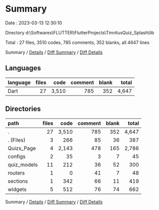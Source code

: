 # Summary

Date : 2023-03-13 12:30:10

Directory d:\\Softwares\\FLUTTER\\FlutterProjects\\TinnitusQuiz_Splash\\lib

Total : 27 files,  3510 codes, 785 comments, 352 blanks, all 4647 lines

Summary / [Details](details.md) / [Diff Summary](diff.md) / [Diff Details](diff-details.md)

## Languages
| language | files | code | comment | blank | total |
| :--- | ---: | ---: | ---: | ---: | ---: |
| Dart | 27 | 3,510 | 785 | 352 | 4,647 |

## Directories
| path | files | code | comment | blank | total |
| :--- | ---: | ---: | ---: | ---: | ---: |
| . | 27 | 3,510 | 785 | 352 | 4,647 |
| . (Files) | 3 | 266 | 85 | 36 | 387 |
| Quizs_Page | 4 | 2,143 | 478 | 165 | 2,786 |
| configs | 2 | 35 | 3 | 7 | 45 |
| quiz_models | 11 | 212 | 36 | 52 | 300 |
| routers | 1 | 0 | 41 | 7 | 48 |
| sections | 1 | 342 | 66 | 11 | 419 |
| widgets | 5 | 512 | 76 | 74 | 662 |

Summary / [Details](details.md) / [Diff Summary](diff.md) / [Diff Details](diff-details.md)
